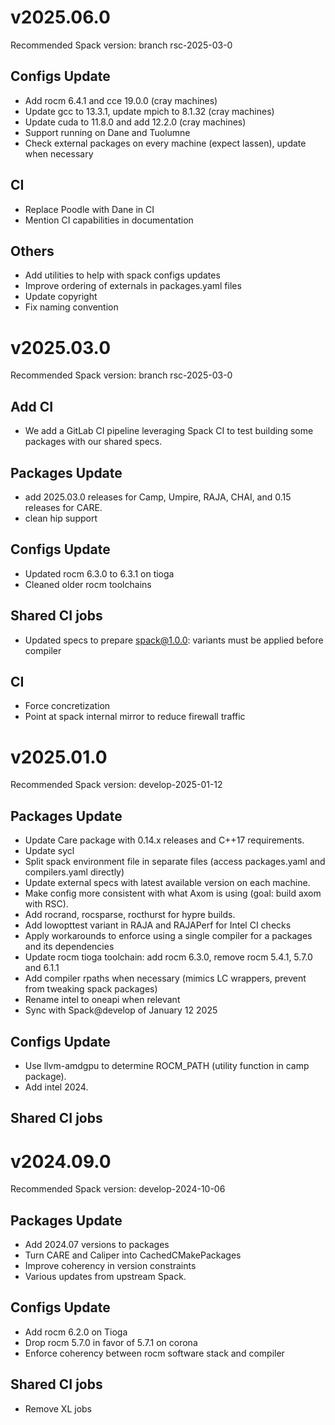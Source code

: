 
# v2025.06.0

Recommended Spack version: branch rsc-2025-03-0

## Configs Update
- Add rocm 6.4.1 and cce 19.0.0 (cray machines)
- Update gcc to 13.3.1, update mpich to 8.1.32 (cray machines)
- Update cuda to 11.8.0 and add 12.2.0 (cray machines)
- Support running on Dane and Tuolumne
- Check external packages on every machine (expect lassen), update when necessary

## CI
- Replace Poodle with Dane in CI
- Mention CI capabilities in documentation

## Others
- Add utilities to help with spack configs updates
- Improve ordering of externals in packages.yaml files
- Update copyright
- Fix naming convention

# v2025.03.0

Recommended Spack version: branch rsc-2025-03-0

## Add CI
- We add a GitLab CI pipeline leveraging Spack CI to test building some packages with our shared specs.

## Packages Update
- add 2025.03.0 releases for Camp, Umpire, RAJA, CHAI, and 0.15 releases for CARE.
- clean hip support

## Configs Update
- Updated rocm 6.3.0 to 6.3.1 on tioga
- Cleaned older rocm toolchains

## Shared CI jobs
- Updated specs to prepare spack@1.0.0: variants must be applied before compiler

## CI
- Force concretization
- Point at spack internal mirror to reduce firewall traffic

# v2025.01.0

Recommended Spack version: develop-2025-01-12

## Packages Update
- Update Care package with 0.14.x releases and C++17 requirements.
- Update sycl
- Split spack environment file in separate files (access packages.yaml and compilers.yaml directly)
- Update external specs with latest available version on each machine.
- Make config more consistent with what Axom is using (goal: build axom with RSC).
- Add rocrand, rocsparse, rocthurst for hypre builds.
- Add lowopttest variant in RAJA and RAJAPerf for Intel CI checks
- Apply workarounds to enforce using a single compiler for a packages and its dependencies
- Update rocm tioga toolchain: add rocm 6.3.0, remove rocm 5.4.1, 5.7.0 and 6.1.1
- Add compiler rpaths when necessary (mimics LC wrappers, prevent from tweaking spack packages)
- Rename intel to oneapi when relevant
- Sync with Spack@develop of January 12 2025

## Configs Update
- Use llvm-amdgpu to determine ROCM_PATH (utility function in camp package).
- Add intel 2024.

## Shared CI jobs

# v2024.09.0

Recommended Spack version: develop-2024-10-06

## Packages Update
- Add 2024.07 versions to packages
- Turn CARE and Caliper into CachedCMakePackages
- Improve coherency in version constraints
- Various updates from upstream Spack.

## Configs Update
- Add rocm 6.2.0 on Tioga
- Drop rocm 5.7.0 in favor of 5.7.1 on corona
- Enforce coherency between rocm software stack and compiler

## Shared CI jobs
- Remove XL jobs
